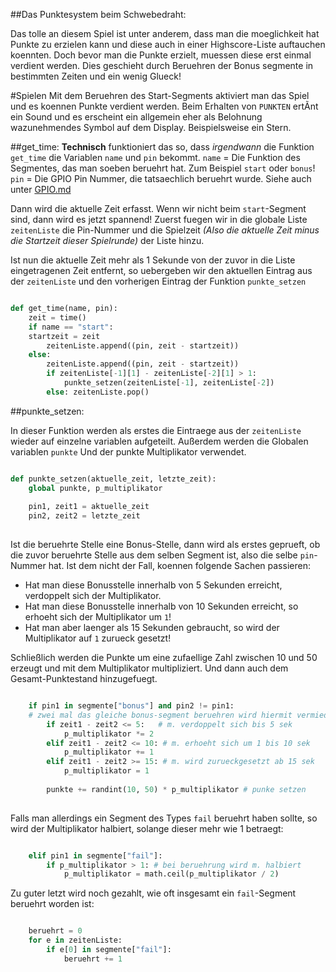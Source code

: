 ##Das Punktesystem beim Schwebedraht:

Das tolle an diesem Spiel ist unter anderem, dass man die moeglichkeit hat Punkte zu erzielen kann und diese auch in einer Highscore-Liste auftauchen koennten.
Doch bevor man die Punkte erzielt, muessen diese erst einmal verdient werden. Dies geschieht durch Beruehren der Bonus segmente in bestimmten Zeiten und ein wenig Glueck!

#Spielen
Mit dem Beruehren des Start-Segments aktiviert man das Spiel und es koennen Punkte verdient werden. Beim Erhalten von `PUNKTEN` ertÃnt ein Sound und es erscheint ein allgemein eher als Belohnung wazunehmendes Symbol auf dem Display. Beispielsweise ein Stern.

##get_time:
**Technisch** funktioniert das so, dass *irgendwann* die Funktion `get_time` die Variablen `name` und `pin` bekommt.
`name` = Die Funktion des Segmentes, das man soeben beruehrt hat. Zum Beispiel `start` oder `bonus`!
`pin` = Die GPIO Pin Nummer, die tatsaechlich beruehrt wurde. Siehe auch unter [GPIO.md](https://github.com/see-base/schwebedraht/blob/master/GPIO.md)

Dann wird die aktuelle Zeit erfasst. Wenn wir nicht beim `start`-Segment sind, dann wird es jetzt spannend!
Zuerst fuegen wir in die globale Liste `zeitenListe` die Pin-Nummer und die Spielzeit *(Also die aktuelle Zeit minus die Startzeit dieser Spielrunde)* der Liste hinzu.

Ist nun die aktuelle Zeit mehr als 1 Sekunde von der zuvor in die Liste eingetragenen Zeit entfernt, so uebergeben wir den aktuellen Eintrag aus der `zeitenListe` und den vorherigen Eintrag der Funktion `punkte_setzen`
```python

def get_time(name, pin):
    zeit = time()
    if name == "start":
    startzeit = zeit
        zeitenListe.append((pin, zeit - startzeit))
    else:
        zeitenListe.append((pin, zeit - startzeit))
        if zeitenListe[-1][1] - zeitenListe[-2][1] > 1:
            punkte_setzen(zeitenListe[-1], zeitenListe[-2])
        else: zeitenListe.pop()

```

##punkte_setzen:

In dieser Funktion werden als erstes die Eintraege aus der `zeitenListe` wieder auf einzelne variablen aufgeteilt. Außerdem werden die Globalen variablen `punkte` Und der punkte Multiplikator verwendet.

```python

def punkte_setzen(aktuelle_zeit, letzte_zeit):
    global punkte, p_multiplikator
    
    pin1, zeit1 = aktuelle_zeit
    pin2, zeit2 = letzte_zeit
    
```
Ist die beruehrte Stelle eine Bonus-Stelle, dann wird als erstes geprueft, ob die zuvor beruehrte Stelle aus dem selben Segment ist, also die selbe `pin`-Nummer hat.
Ist dem nicht der Fall, koennen folgende Sachen passieren:
 - Hat man diese Bonusstelle innerhalb von 5 Sekunden erreicht, verdoppelt sich der Multiplikator.
 - Hat man diese Bonusstelle innerhalb von 10 Sekunden erreicht, so erhoeht sich der Multiplikator um `1`!
 - Hat man aber laenger als 15 Sekunden gebraucht, so wird der Multiplikator auf `1` zurueck gesetzt!

Schließlich werden die Punkte um eine zufaellige Zahl zwischen 10 und 50 erzeugt und mit dem Multiplikator multipliziert. Und dann auch dem Gesamt-Punktestand hinzugefuegt.

```python

    if pin1 in segmente["bonus"] and pin2 != pin1: 
    # zwei mal das gleiche bonus-segment beruehren wird hiermit vermieden
        if zeit1 - zeit2 <= 5:   # m. verdoppelt sich bis 5 sek
            p_multiplikator *= 2
        elif zeit1 - zeit2 <= 10: # m. erhoeht sich um 1 bis 10 sek
            p_multiplikator += 1
        elif zeit1 - zeit2 >= 15: # m. wird zurueckgesetzt ab 15 sek
            p_multiplikator = 1
            
        punkte += randint(10, 50) * p_multiplikator # punke setzen
        
```
Falls man allerdings ein Segment des Types `fail` beruehrt haben sollte, so wird der Multiplikator halbiert, solange dieser mehr wie 1 betraegt:

```python

    elif pin1 in segmente["fail"]:
        if p_multiplikator > 1: # bei beruehrung wird m. halbiert
            p_multiplikator = math.ceil(p_multiplikator / 2)

```
Zu guter letzt wird noch gezahlt, wie oft insgesamt ein `fail`-Segment beruehrt worden ist:

```python

    beruehrt = 0
    for e in zeitenListe: 
        if e[0] in segmente["fail"]:
            beruehrt += 1
            
```




